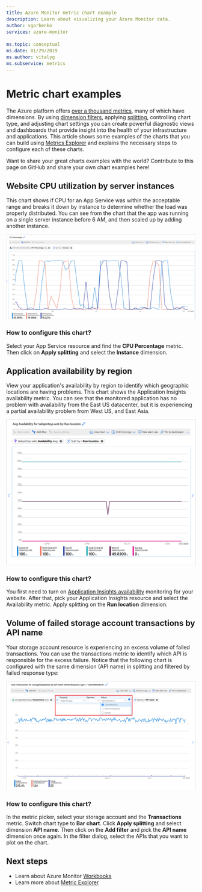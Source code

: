 ```yaml
---
title: Azure Monitor metric chart example
description: Learn about visualizing your Azure Monitor data.
author: vgorbenko
services: azure-monitor

ms.topic: conceptual
ms.date: 01/29/2019
ms.author: vitalyg
ms.subservice: metrics
---
```


# Metric chart examples 

The Azure platform offers [over a thousand metrics](./metrics-supported.md), many of which have dimensions. By using [dimension filters](./metrics-charts.md), applying [splitting](./metrics-charts.md), controlling chart type, and adjusting chart settings you can create powerful diagnostic views and dashboards that provide insight into the health of your infrastructure and applications. This article shows some examples of the charts that you can build using [Metrics Explorer](./metrics-charts.md) and explains the necessary steps to configure each of these charts.

Want to share your great charts examples with the world? Contribute to this page on GitHub and share your own chart examples here!

## Website CPU utilization by server instances

This chart shows if CPU for an App Service was within the acceptable range and breaks it down by instance to determine whether the load was properly distributed. You can see from the chart that the app was running on a single server instance before 6 AM, and then scaled up by adding another instance.

![Line chart of average cpu percentage by server instance](./media/metrics-charts/cpu-by-instance.png)

### How to configure this chart?

Select your App Service resource and find the **CPU Percentage** metric. Then click on **Apply splitting** and select the **Instance** dimension.

## Application availability by region

View your application's availability by region to identify which geographic locations are having problems. This chart shows the Application Insights availability metric. You can see that the monitored application has no problem with availability from the East US datacenter, but it is experiencing a partial availability problem from West US, and East Asia.

![Chart of average availability by locations](./media/metrics-charts/availability-by-location.png)

### How to configure this chart?

You first need to turn on [Application Insights availability](../app/monitor-web-app-availability.md) monitoring for your website. After that, pick your Application Insights resource and select the Availability metric. Apply splitting on the **Run location** dimension.

## Volume of failed storage account transactions by API name

Your storage account resource is experiencing an excess volume of failed transactions. You can use the transactions metric to identify which API is responsible for the excess failure. Notice that the following chart is configured with the same dimension (API name) in splitting and filtered by failed response type:

![Bar graph of API transactions](./media/metrics-charts/split-and-filter-example.png)

### How to configure this chart?

In the metric picker, select your storage account and the **Transactions** metric. Switch chart type to **Bar chart**. Click **Apply splitting** and select dimension **API name**. Then click on the **Add filter** and pick the **API name** dimension once again. In the filter dialog, select the APIs that you want to plot on the chart.

## Next steps

* Learn about Azure Monitor [Workbooks](../visualize/workbooks-overview.md)
* Learn more about [Metric Explorer](metrics-charts.md)